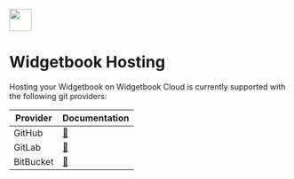 [<img height=40 src="https://raw.githubusercontent.com/widgetbook/widgetbook/4130a18efa61a1b94185409a6f7a735e0494fb30/docs/assets/WidgetbookLogo.svg">](https://www.widgetbook.io/)
<br />
# Widgetbook Hosting

Hosting your Widgetbook on Widgetbook Cloud is currently supported with the following git providers:

| Provider      | Documentation |
| ----------- | ----------- |
| GitHub      | [🔗](https://github.com/widgetbook/widgetbook-hosting/tree/main/packages/github)       |
| GitLab   | [🔗](https://github.com/widgetbook/widgetbook-hosting/tree/main/packages/gitlab)            |
| BitBucket   | [🔗](https://github.com/widgetbook/widgetbook-hosting/tree/main/packages/bitbucket)         |
